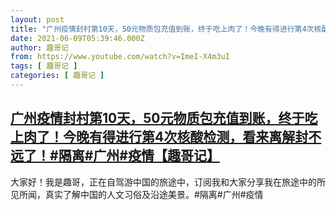 ```yaml
---
layout: post
title: "广州疫情封村第10天，50元物质包充值到账，终于吃上肉了！今晚有得进行第4次核酸检测，看来离解封不远了！#隔离#广州#疫情【趣哥记】"
date: 2021-06-09T05:39:46.000Z
author: 趣哥记
from: https://www.youtube.com/watch?v=ImeI-X4m3uI
tags: [ 趣哥记 ]
categories: [ 趣哥记 ]
---
```

<!--1623217186000-->
[广州疫情封村第10天，50元物质包充值到账，终于吃上肉了！今晚有得进行第4次核酸检测，看来离解封不远了！#隔离#广州#疫情【趣哥记】](https://www.youtube.com/watch?v=ImeI-X4m3uI)
------

<div>
大家好！我是趣哥，正在自驾游中国的旅途中，订阅我和大家分享我在旅途中的所见所闻，真实了解中国的人文习俗及沿途美景。#隔离#广州#疫情
</div>
